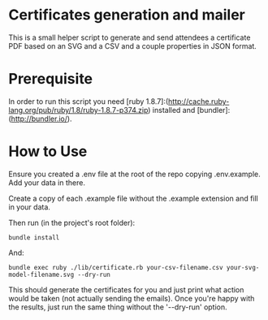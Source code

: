 Certificates generation and mailer
==================================

This is a small helper script to generate and send attendees a certificate PDF based on an SVG and a CSV and a couple properties in JSON format.

Prerequisite
============

In order to run this script you need [ruby 1.8.7]:(http://cache.ruby-lang.org/pub/ruby/1.8/ruby-1.8.7-p374.zip) installed and [bundler]:(http://bundler.io/).

How to Use
==========

Ensure you created a .env file at the root of the repo copying .env.example. Add your data in there.

Create a copy of each .example file without the .example extension and fill in your data.

Then run (in the project's root folder):

```
bundle install
```

And:

```
bundle exec ruby ./lib/certificate.rb your-csv-filename.csv your-svg-model-filename.svg --dry-run
```

This should generate the certificates for you and just print what action would be taken (not actually sending the emails). Once you're happy with the results, just run the same thing without the '--dry-run' option.

